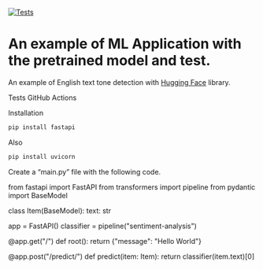 [![Tests](https://github.com/tokarevsas31/ml_fastapi_tests/actions/workflows/python-app.yml/badge.svg)](https://github.com/tokarevsas31/ml_fastapi_tests/actions/workflows/python-app.yml)

# An example of ML Application with the pretrained model and test.

An example of English text tone detection with [Hugging Face](https://huggingface.co/) library.


Tests GitHub Actions

Installation

```python
pip install fastapi
```
Also

```python
pip install uvicorn
```
Create a “main.py” file with the following code.

from fastapi import FastAPI
from transformers import pipeline
from pydantic import BaseModel


class Item(BaseModel):
    text: str


app = FastAPI()
classifier = pipeline("sentiment-analysis")


@app.get("/")
def root():
    return {"message": "Hello World"}


@app.post("/predict/")
def predict(item: Item):
    return classifier(item.text)[0]
